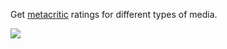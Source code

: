 Get [metacritic](http://www.metacritic.com/) ratings for different types of media.

![](https://i.imgur.com/oKMrEPQ.png)

